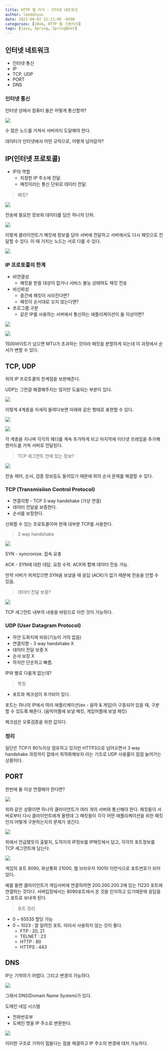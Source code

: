 ```yaml
---
title: HTTP 웹 지식 - 인터넷 네트워크
author: leedohyun
date: 2023-08-07 22:13:00 -0500
categories: [JAVA, HTTP 웹 기본지식]
tags: [java, Spring, SpringBoot]
---
```


## 인터넷 네트워크

- 인터넷 통신
- IP
- TCP, UDP
- PORT
- DNS

### 인터넷 통신

인터넷 상에서 컴퓨터 둘은 어떻게 통신할까?

![](https://blog.kakaocdn.net/dn/bqacoi/btsowXM4kg0/V0O0rKgiyeXEvpYKvMw630/img.png)

수 많은 노드를 거쳐서 서버까지 도달해야 한다. 

데이터가 인터넷에서 어떤 규칙으로, 어떻게 넘어갈까?

## IP(인터넷 프로토콜)

- IP의 역할
	- 지정한 IP 주소에 전달.
	- 패킷이라는 통신 단위로 데이터 전달.

> 패킷?

![](https://blog.kakaocdn.net/dn/8LB9o/btsoyqU0ysy/4lghRXnTPG9RViKXMdVQUK/img.png)

전송에 필요한 정보와 데이터를 담은 하나의 단위.

![](https://blog.kakaocdn.net/dn/wCWba/btsowb6fx3w/AxKtku0NixvHLt7Z8UOTf1/img.png)

이렇게 클라이언트가 패킷에 정보를 담아 서버에 전달하고 서버에서도 다시 패킷으로 전달할 수 있다. 이 때 거치는 노드는 서로 다를 수 있다.

![](https://blog.kakaocdn.net/dn/bWLpVC/btsoxXFxCoi/tg9uOKSZEAKioDjJY9FVT0/img.png)

### IP 프로토콜의 한계

- 비연결성
	- 패킷을 받을 대상이 없거나 서비스 불능 상태여도 패킷 전송
- 비신뢰성
	- 중간에 패킷이 사라진다면?
	- 패킷이 순서대로 오지 않는다면?
- 프로그램 구분
	- 같은 IP를 사용하는 서버에서 통신하는 애플리케이션이 둘 이상이면?

![](https://blog.kakaocdn.net/dn/KKShZ/btsoyWlPi4y/wOndVxTMSFSavyNKjaHHe0/img.png)

![](https://blog.kakaocdn.net/dn/chZD02/btsows7DQlS/tmC27kSyCEHbofYozdqKq1/img.png)

1500바이트가 넘으면 MTU가 초과하는 것이라 패킷을 분할하게 되는데 이 과정에서 순서가 변할 수 있다.

## TCP, UDP

위의 IP 프로토콜의 한계점을 보완해준다.

UDP는 그런걸 해결해주지는 않지만 도움되는 부분이 있다.

![](https://blog.kakaocdn.net/dn/OCfES/btsoxa6uF0R/qcLJNd6qv1Nw1RWMDcbMs1/img.png)

이렇게 4계층을 자세히 들여다보면 아래와 같은 형태로 표현할 수 있다.

![](https://blog.kakaocdn.net/dn/EDPHN/btsowYrG2Y1/81FdvFrSRrUI6nWYlAspK1/img.png)

![](https://blog.kakaocdn.net/dn/cOGpKQ/btsoxaMaH4G/tttVvMSh9se6rrQsUq5zWK/img.png)

각 계층을 지나며 각각의 헤더를 계속 추가하게 되고 마지막에 이더넷 프레임을 추가해 랜카드를 거쳐 서버로 전달된다.

> TCP 세그먼트 안에 있는 정보?

![](https://blog.kakaocdn.net/dn/2MQCA/btsoxH352Eg/kvnNEFvQdKXsKf8yCoGkaK/img.png)

전송 제어, 순서, 검증 정보등도 들어있기 때문에 위의 순서 문제를 해결할 수 있다.

### TCP (Transmisiion Control Protocol)

- 연결지향 - TCP 3 way handshake (가상 연결)
- 데이터 전달을 보증한다.
- 순서를 보장한다.

신뢰할 수 있는 프로토콜이며 현재 대부분 TCP를 사용한다.

> 3 way handshake

![](https://blog.kakaocdn.net/dn/twH4M/btsozkmFVXq/ZhrSPwJAz5ztAHkofUGcH0/img.png)

SYN - syncronize. 접속 요총

ACK - SYN에 대한 대답. 요청 수락. ACK와 함께 데이터 전송 가능.

만약 서버가 꺼져있으면 SYN을 보냈을 때 응답 (ACK)가 없기 때문에 전송을 안할 수 있음.

> 데이터 전달 보증?

![](https://blog.kakaocdn.net/dn/dUgmyE/btsoxqO22Yo/KsiHpZZSzxrEkoreti8nUK/img.png)

TCP 세그먼트 내부의 내용을 바탕으로 이런 것이 가능하다.

### UDP (User Datagram Protocol)

- 하얀 도화지에 비유(기능이 거의 없음)
- 연결지향 - 3 way handshake X
- 데이터 전달 보증 X
- 순서 보장 X
- 하지만 단순하고 빠름.

IP와 별로 다를게 없는데?

> 특징

- 포트와 체크섬이 추가되어 있다.

포트는 하나의 IP에서 여러 애플리케이션(ex - 음악 & 게임)이 구동되어 있을 때, 구분할 수 있도록 해준다. (음악어플에 보낼 패킷, 게임어플에 보낼 패킷)

체크섬은 오류검증을 위한 값이다.

### 정리

일단은 TCP가 90%이상 점유하고 있지만 HTTP3으로 넘어오면서 3 way handshake 과정까지 없애서 최적화해보자 라는 기조로 UDP 사용률이 점점 늘어가는 상황이다.

## PORT

한번에 둘 이상 연결해야 한다면?

![](https://blog.kakaocdn.net/dn/bJFopX/btsoyYRu6Qv/nj1kjbHPyjoNVLQDKTvgA1/img.png)

위와 같은 상황이면 하나의 클라이언트가 여러 개의 서버와 통신해야 한다. 패킷들이 서버로부터 다시 클라이언트에게 올텐데 그 패킷들이 각각 어떤 애플리케이션을 위한 패킷인지 어떻게 구분하는지의 문제가 생긴다.

![](https://blog.kakaocdn.net/dn/xTQtJ/btsoyoCVHjj/AYi1iDcHnMAoNR5RVjEaF1/img.png)

위에서 언급했듯이 출발지, 도착지의 IP정보를 IP패킷에서 담고, 각각의 포트정보를 TCP 세그먼트에 담는다.

![](https://blog.kakaocdn.net/dn/cQZeUQ/btsoxbdh6ra/HSrC7KKHAldKOBbWjzklkk/img.png)

게임의 포트 8090, 화상통화 21000, 웹 브라우저 10010 이런식으로 포트번호가 되어있다.

예를 들면 클라이언트가 게임서버에 연결하려면 200.200.200.2에 있는 11220 포트에 연결하는 것이다. 서버입장에서는 8090포트에서 온 것을 인지하고 있기때문에 응답을 그 포트로 보내게 된다.

> 포트 정리

- 0 ~ 65535 할당 가능
- 0 ~ 1023 : 잘 알려진 포트. 따라서 사용하지 않는 것이 좋다.
	- FTP : 20, 21
	- TELNET : 23
	- HTTP : 80
	- HTTPS : 443

 
## DNS

IP는 기억하기 어렵다. 그리고 변경이 가능하다.

![](https://blog.kakaocdn.net/dn/BwyhX/btsozSwKbK9/PAP0T1XRrbW6Nz7TQYYLUK/img.png)

그래서 DNS(Domain Name System)가 있다.

도메인 네임 시스템

- 전화번호부
- 도메인 명을 IP 주소로 변환한다.

![](https://blog.kakaocdn.net/dn/crDoFC/btsov4sq55C/TaJRfDTDCbwUF4GXAdIhT0/img.png)

이러한 구조로 기억이 힘들다는 점을 해결하고 IP 주소의 변경에 대처 가능하다.

